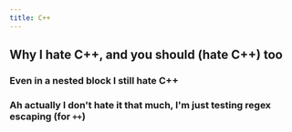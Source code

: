 ```yaml
---
title: C++
---
```


## Why I hate C++, and you should (hate C++) too
### Even in a nested block I still hate C++
### Ah actually I don't hate it that much, I'm just testing regex escaping (for `++`)
###
